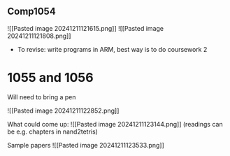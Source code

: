 


## Comp1054
![[Pasted image 20241211121615.png]]
![[Pasted image 20241211121808.png]]



- To revise: write programs in ARM, best way is to do coursework 2


# 1055 and 1056

Will need to bring a pen

![[Pasted image 20241211122852.png]]

What could come up:
![[Pasted image 20241211123144.png]]
(readings can be e.g. chapters in nand2tetris)



Sample papers
![[Pasted image 20241211123533.png]]





